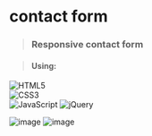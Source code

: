 # contact form
> ### Responsive contact form

> #### Using:
![HTML5](https://img.shields.io/static/v1?style=for-the-badge&message=HTML5&color=E34F26&logo=HTML5&logoColor=FFFFFF&label=)
</br>
![CSS3](https://img.shields.io/static/v1?style=for-the-badge&message=CSS&color=1572B6&logo=CSS3&logoColor=FFFFFF&label=)
</br>
![JavaScript](https://img.shields.io/static/v1?style=for-the-badge&message=JavaScript&color=222222&logo=JavaScript&logoColor=F7DF1E&label=)
![jQuery](https://img.shields.io/static/v1?style=for-the-badge&message=jQuery&color=0769AD&logo=jQuery&logoColor=FFFFFF&label=)

![image](https://user-images.githubusercontent.com/70240593/196010748-ffab882e-3528-4698-836d-546f63bb2c5a.png)
![image](https://user-images.githubusercontent.com/70240593/196010754-aadcf210-cb64-483b-b51a-e3dbc75520bc.png)
